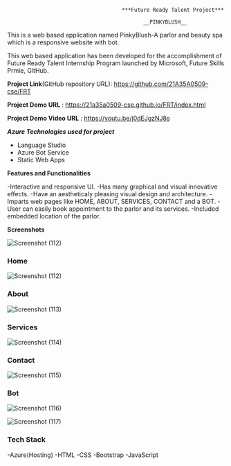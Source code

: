 
                      
                                         ***Future Ready Talent Project***

                                                __PINKYBLUSH__

This is a web based application named PinkyBlush-A parlor and beauty spa which is a responsive website with bot.

This web based application has been developed for the accomplishment of Future Ready Talent Internship Program launched by Microsoft, Future Skills Prmie, GitHub. 

**Project Link**(GitHub repository URL): https://github.com/21A35A0509-cse/FRT

**Project Demo URL** : https://21a35a0509-cse.github.io/FRT/index.html

**Project Demo Video URL** : https://youtu.be/j0dEJgzNJ8s

***Azure Technologies used for project***
- Language Studio
- Azure Bot Service
- Static Web Apps

**Features and Functionalities**

-Interactive and responsive UI.
-Has many graphical and  visual innovative effects.
-Have an aestheticaly pleasing visual design and architecture.
-Imparts web pages like HOME, ABOUT, SERVICES, CONTACT and a BOT.
-User can easily book appointment to the parlor and its services.
-Included embedded location of the parlor.

**Screenshots**

![Screenshot (112)](https://github.com/21A35A0509-cse/FRT/assets/110163097/aa766b83-025c-4f48-8264-8b9944c168e0)


### Home
![Screenshot (112)](https://github.com/21A35A0509-cse/FRT/assets/110163097/dcdc16d7-b7b3-492f-abc2-a71e9b9e2fe7)


### About


![Screenshot (113)](https://github.com/21A35A0509-cse/FRT/assets/110163097/e0e08e44-5627-44ef-a50f-0a204f0d1442)

### Services

![Screenshot (114)](https://github.com/21A35A0509-cse/FRT/assets/110163097/82b254f2-37d1-4792-99d8-c000df72f690)

### Contact

![Screenshot (115)](https://github.com/21A35A0509-cse/FRT/assets/110163097/4d3429e0-2704-4965-8568-1c3e9b3d1caf)

### Bot

![Screenshot (116)](https://github.com/21A35A0509-cse/FRT/assets/110163097/f133c402-c3c9-48e7-902b-6cc8078dd5b1)

![Screenshot (117)](https://github.com/21A35A0509-cse/FRT/assets/110163097/4638cb8e-7c54-4c27-8fe4-7f02afae3a51)

### Tech Stack

-Azure(Hosting)
-HTML
-CSS
-Bootstrap
-JavaScript

